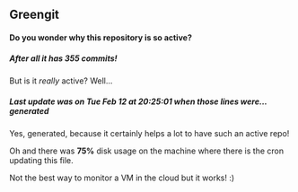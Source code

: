## Greengit

#### Do you wonder why this repository is so active?

##### After all it has 355 commits!

But is it *really* active? Well...

##### Last update was on Tue Feb 12 at 20:25:01 when those lines were... generated

Yes, generated, because it certainly helps a lot to have such an active repo!

Oh and there was **75%** disk usage on the machine
where there is the cron updating this file.

Not the best way to monitor a VM in the cloud but it works! :)
